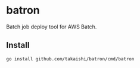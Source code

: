 # batron

Batch job deploy tool for AWS Batch.

## Install

```bash
go install github.com/takaishi/batron/cmd/batron
```

